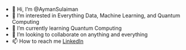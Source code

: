 - 👋 Hi, I’m @AymanSulaiman
- 👀 I’m interested in Everything Data, Machine Learning, and Quantum Computing
- 🌱 I’m currently learning Quantum Computing
- 💞️ I’m looking to collaborate on anything and everything
- 📫 How to reach me [LinkedIn](https://www.linkedin.com/in/s-ayman-sulaiman/)

<!---
AymanSulaiman/AymanSulaiman is a ✨ special ✨ repository because its `README.md` (this file) appears on your GitHub profile.
You can click the Preview link to take a look at your changes.
--->

